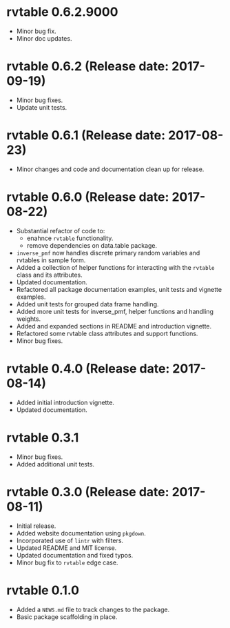 # rvtable 0.6.2.9000

* Minor bug fix.
* Minor doc updates.

# rvtable 0.6.2 (Release date: 2017-09-19)

* Minor bug fixes.
* Update unit tests.

# rvtable 0.6.1 (Release date: 2017-08-23)

* Minor changes and code and documentation clean up for release.

# rvtable 0.6.0 (Release date: 2017-08-22)

* Substantial refactor of code to:
    * enahnce `rvtable` functionality.
    * remove dependencies on data.table package.
* `inverse_pmf` now handles discrete primary random variables and rvtables in sample form.
* Added a collection of helper functions for interacting with the `rvtable` class and its attributes.
* Updated documentation.
* Refactored all package documentation examples, unit tests and vignette examples.
* Added unit tests for grouped data frame handling.
* Added more unit tests for inverse_pmf, helper functions and handling weights.
* Added and expanded sections in README and introduction vignette.
* Refactored some rvtable class attributes and support functions.
* Minor bug fixes.

# rvtable 0.4.0 (Release date: 2017-08-14)

* Added initial introduction vignette.
* Updated documentation.

# rvtable 0.3.1

* Minor bug fixes.
* Added additional unit tests.

# rvtable 0.3.0 (Release date: 2017-08-11)

* Initial release.
* Added website documentation using `pkgdown`.
* Incorporated use of `lintr` with filters.
* Updated README and MIT license.
* Updated documentation and fixed typos.
* Minor bug fix to `rvtable` edge case.

# rvtable 0.1.0

* Added a `NEWS.md` file to track changes to the package.
* Basic package scaffolding in place.
